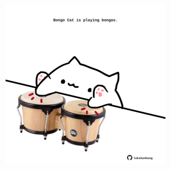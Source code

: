 <!-- built at 28/01/2022, 21:01:11 UTC -->
<p align="center">
  <img width="500" height="500" src="./ReadmeImage.svg">
</p>
